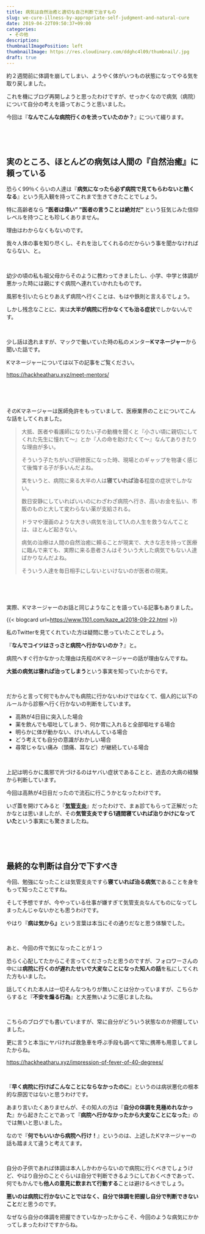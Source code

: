 ```yaml
---
title: 病気は自然治癒と適切な自己判断で治すもの
slug: we-cure-illness-by-appropriate-self-judgment-and-natural-cure
date: 2019-04-22T09:50:37+09:00
categories: 
 - その他
description: 
thumbnailImagePosition: left
thumbnailImage: https://res.cloudinary.com/ddghc4l09/thumbnail/.jpg
draft: true
---
```


<!--more-->

約２週間前に体調を崩してしまい、ようやく体がいつもの状態になってやる気を取り戻しました。

これを機にブログ再開しようと思ったわけですが、せっかくなので病気（病院）について自分の考えを語っておこうと思いました。

今回は『<strong>なんでこんな病院行くのを渋っていたのか？</strong>』について綴ります。

&nbsp;

&nbsp;
<h2>実のところ、ほとんどの病気は人間の『自然治癒』に頼っている</h2>
恐らく99％くらいの人達は『<strong>病気になったら必ず病院で見てもらわないと酷くなる</strong>』という先入観を持ってこれまで生きてきたことでしょう。

特に高齢者なら <strong>”医者は偉い”</strong> <strong>”医者の言うことは絶対だ” </strong>という狂気じみた信仰レベルを持つことも珍しくありません。

理由はわからなくもないのです。

我々人体の事を知り尽くし、それを治してくれるのだからいう事を聞かなければならない、と。

&nbsp;

幼少の頃の私も祖父母からそのように教わってきましたし、小学、中学と体調が悪かった時には親にすぐ病院へ連れていかれたものです。

風邪を引いたらとりあえず病院へ行くことは、もはや鉄則と言えるでしょう。

しかし残念なことに、実は<strong>大半が病院に行かなくても治る症状</strong>でしかないんです。

&nbsp;

少し話は逸れますが、マックで働いていた時の私のメンター<strong>Kマネージャー</strong>から聞いた話です。

Kマネージャーについては以下の記事をご覧ください。

https://hackheatharu.xyz/meet-mentors/

&nbsp;

&nbsp;

そのKマネージャーは医師免許をもっていまして、医療業界のことについてこんな話をしてくれました。
<blockquote>大抵、医者や看護師になりたい子の動機を聞くと『小さい頃に親切にしてくれた先生に憧れて～』とか『人の命を助けたくて～』なんてありきたりな理由が多い。

そういう子たちがいざ研修医になった時、現場とのギャップを物凄く感じて後悔する子が多いんだよね。

実をいうと、病院に来る大半の人は<strong>寝ていれば治る</strong>程度の症状でしかない。

数日安静にしていればいいのにわざわざ病院へ行き、高いお金を払い、市販のものと大して変わらない薬が支給される。

ドラマや漫画のような大きい病気を治して1人の人生を救うなんてことは、ほとんど起きない。

病気の治療は人間の自然治癒に頼ることが現実で、大きな志を持って医療に臨んで来ても、実際に来る患者さんはそういう大した病気でもない人達ばかりなんだよね。

そういう人達を毎日相手にしないといけないのが医者の現実。</blockquote>
&nbsp;

&nbsp;

実際、Kマネージャーのお話と同じようなことを語っている記事もありました。

{{< blogcard url=https://www.1101.com/kaze_a/2018-09-22.html >}}
&nbsp;

私のTwitterを見てくれていた方は疑問に思っていたことでしょう。

『<strong>なんでコイツはさっさと病院へ行かないのか？</strong>』と。

病院へすぐ行かなかった理由は先程のKマネージャーの話が理由なんですね。

<strong>大抵の病気は寝れば治ってしまう</strong>という事実を知っていたからです。

&nbsp;

だからと言って何でもかんでも病院に行かないわけではなくて、個人的に以下のルールから診察へ行く行かないの判断をしています。
<ul>
 	<li>高熱が4日目に突入した場合</li>
 	<li>薬を飲んでも嘔吐してしまう、何か胃に入れると全部嘔吐する場合</li>
 	<li>明らかに体が動かない、けいれんしている場合</li>
 	<li>どう考えても自分の意識がおかしい場合</li>
 	<li>尋常じゃない痛み（頭痛、耳など）が継続している場合</li>
</ul>
&nbsp;

上記は明らかに風邪で片づけるのはヤバい症状であることと、過去の大病の経験から判断しています。

今回は高熱が4日目だったので流石に行こうかとなったわけです。

いざ蓋を開けてみると『<a href="http://www.eisai.jp/diseases-and-symptoms/detail/pbaid_3_nodeid_172_faqid_244_detail.html"><strong>気管支炎</strong></a>』だったわけで、まぁ診てもらって正解だったかなとは思いましたが、その<strong>気管支炎ですら1週間寝ていれば治りかけになっていた</strong>という事実にも驚きましたね。

&nbsp;

&nbsp;
<h2>最終的な判断は自分で下すべき</h2>
今回、勉強になったことは気管支炎ですら<strong>寝ていれば治る病気</strong>であることを身をもって知ったことですね。

そして予想ですが、今やっている仕事が嫌すぎて気管支炎なんてものになってしまったんじゃないかとも思うわけです。

やはり『<strong>病は気から』</strong>という言葉は本当にその通りだなと思う体験でした。

&nbsp;

あと、今回の件で気になったことが１つ

恐らく心配してたからこそ言ってくださったと思うのですが、フォロワーさんの中には<strong>病院に行くのが遅れたせいで大変なことになった知人の話</strong>を私にしてくれた方もいました。

話してくれた本人は一切そんなつもりが無いことは分かっていますが、こちらからすると『<strong>不安を煽る行為</strong>』と大差無いように感じましたね。

&nbsp;

こちらのブログでも書いていますが、常に自分がどういう状態なのか把握していました。

更に言うと本当にヤバければ救急車を呼ぶ手段も調べて常に携帯も用意してましたからね。

https://hackheatharu.xyz/impression-of-fever-of-40-degrees/

&nbsp;

『<strong>早く病院に行けばこんなことにならなかったのに</strong>』というのは病状悪化の根本的な原因ではないと思うわけです。

あまり言いたくありませんが、その知人の方は『<strong>自分の体調を見極めれなかった</strong>』から起きたことであって『<strong>病院へ行かなかったから大変なことになった</strong>』のでは無いと思いました。

なので『<strong>何でもいいから病院へ行け！</strong>』というのは、上述したKマネージャーの話も踏まえて違うと考えてます。

&nbsp;

自分の子供であれば体調は本人しかわからないので病院に行くべきでしょうけど、やはり自分のことぐらいは自分で判断できるようにしておくべきであって、何でもかんでも<strong>他人の意見に飲まれて行動する</strong>ことは避けるべきでしょう。

<strong>悪いのは病院に行かないことではなく、自分で体調を把握し自分で判断できないこと</strong>だと思うのです。

なぜなら自分の体調を把握できていなかったからこそ、今回のような病気にかかってしまったわけですからね。
